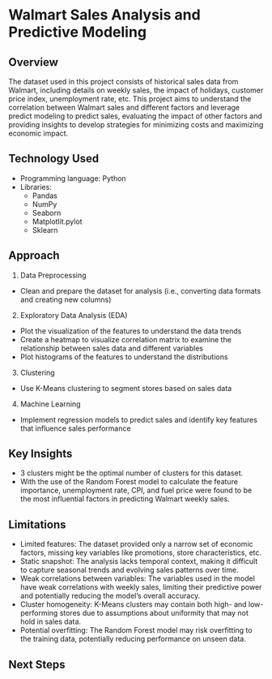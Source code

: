 # Walmart Sales Analysis and Predictive Modeling
## Overview
The dataset used in this project consists of historical sales data from Walmart, including details on weekly sales, the impact of holidays, customer price index, unemployment rate, etc. This project aims to understand the correlation between Walmart sales and different factors and leverage predict modeling to predict sales, evaluating the impact of other factors and providing insights to develop strategies for minimizing costs and maximizing economic impact. 

## Technology Used
- Programming language: Python
- Libraries:
  - Pandas
  - NumPy
  - Seaborn
  - Matplotlit.pylot
  - Sklearn

## Approach
1. Data Preprocessing
- Clean and prepare the dataset for analysis (i.e., converting data formats and creating new columns)

2. Exploratory Data Analysis (EDA)
- Plot the visualization of the features to understand the data trends
- Create a heatmap to visualize correlation matrix to examine the relationship between sales data and different variables
- Plot histograms of the features to understand the distributions

3. Clustering
- Use K-Means clustering to segment stores based on sales data

4. Machine Learning
- Implement regression models to predict sales and identify key features that influence sales performance

## Key Insights
- 3 clusters might be the optimal number of clusters for this dataset.
- With the use of the Random Forest model to calculate the feature importance, unemployment rate, CPI, and fuel price were found to be the most influential factors in predicting Walmart weekly sales.

## Limitations
- Limited features: The dataset provided only a narrow set of economic factors, missing key variables like promotions, store characteristics, etc.
- Static snapshot: The analysis lacks temporal context, making it difficult to capture seasonal trends and evolving sales patterns over time.
- Weak correlations between variables: The variables used in the model have weak correlations with weekly sales, limiting their predictive power and potentially reducing the model’s overall accuracy.
- Cluster homogeneity: K-Means clusters may contain both high- and low-performing stores due to assumptions about uniformity that may not hold in sales data.
- Potential overfitting: The Random Forest model may risk overfitting to the training data, potentially reducing performance on unseen data.

## Next Steps






